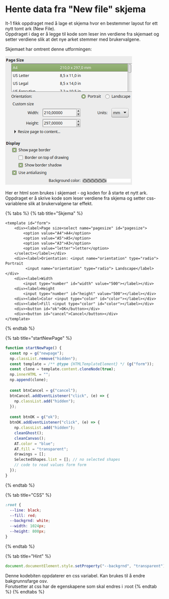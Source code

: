 # Hente data fra "New file" skjema

It-1 fikk oppdraget med å lage et skjema hvor en bestemmer layout for ett nytt tomt ark \(New File\).  
Oppdraget i dag er å legge til kode som leser inn verdiene fra skjemaet og setter verdiene slik at det nye arket stemmer med brukervalgene.

Skjemaet har omtrent denne utformingen:

![Skjema for nytt Ark \(New file\)](../.gitbook/assets/newfile.png)

Her er html som brukes i skjemaet - og koden for  å starte et nytt ark.  
Oppdraget er å skrive kode som leser verdiene fra skjema og setter css-variablene slik at brukervalgene tar effekt.

{% tabs %}
{% tab title="Skjema" %}
```markup
<template id="form">
    <div><label>Page size<select name="pagesize" id="pagesize">
        <option value="A4">A4</option>
        <option value="A5">A5</option>
        <option value="A3">A3</option>
        <option value="letter">letter</option>
    </select></label></div>
    <div><label>Orientation: <input name="orientation" type="radio"> Portrait
         <input name="orientation" type="radio"> Landscape</label></div>
    <div><label>Width 
        <input type="number" id="width" value="500"></label></div>
    <div><label>Height 
        <input type="number" id="height" value="500"></label></div>
    <div><label>Color <input type="color" id="color"></label></div>
    <div><label>Fill <input type="color" id="color"></label></div>
    <div><button id="ok">OK</button></div>
    <div><button id="cancel">Cancel</button></div>
</template>
```
{% endtab %}

{% tab title="startNewPage" %}
```javascript
function startNewPage() {
  const np = g("newpage");
  np.classList.remove("hidden");
  const template = /** @type {HTMLTemplateElement} */ (g("form"));
  const clone = template.content.cloneNode(true);
  np.innerHTML = "";
  np.append(clone);

  const btnCancel = g("cancel");
  btnCancel.addEventListener("click", (e) => {
    np.classList.add("hidden");
  });

  const btnOK = g("ok");
  btnOK.addEventListener("click", (e) => {
    np.classList.add("hidden");
    cleanGhost();
    cleanCanvas();
    AT.color = "blue";
    AT.fill = "transparent";
    drawings = [];
    SelectedShapes.list = []; // no selected shapes
    // code to read values form form
  });
}
```
{% endtab %}

{% tab title="CSS" %}
```css
:root {
  --line: black;
  --fill: red;
  --backgrnd: white;
  --width: 1024px;
  --height: 800px;
}
```
{% endtab %}

{% tab title="Hint" %}
```javascript
document.documentElement.style.setProperty("--backgrnd", "transparent");
```

Denne kodebiten oppdaterer en css variabel. Kan brukes til å endre bakgrunnsfarge osv.  
Forutsetter at css har de egenskapene som skal endres i :root
{% endtab %}
{% endtabs %}

